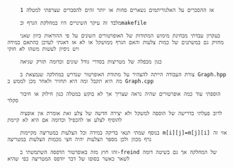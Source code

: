         אז ההסברים על האלגוריתמים נשארים פחות או יותר זהים להסברים שצרפתי למטלה 1

        מלבד זה עיקר השינויים היו במחלקת הגרף ובmakefile

        כעקרון עבדתי מבחינת מימוש המתודות של האופרטורים השונים על פי ההוראות כיוון שאני מחזיק גם במשתנים של כמות צלעות והאם הגרף ממושקל או לא אז דאגתי לעדכן בהתאם במידה ויש ניסיון לעשות משהו לא חוקי

        כגון מכפלה של מטריצות בסדרי גודל שונים וכדומה תזרק שגיאה 

        צורת העבודה הייתה להצהיר על מתודת האופרטור שנדרש במחלקה שנמצאת ב Graph.hpp מה היא תקבל ומה היא תחזיר ולאחר מכן לממש ב Graph.cpp 

        הוספתי עוד כמה אופרטורים שהיה נראה שצריך אך לא בוקש במטלה כגון חילוק או חיבור סקלר

        לרוב פעלתי בדרישה של הוספה למשקל ולא יצירה חדשה של צלע זאת אומרת אין אופציה להוסיף לצלע או להכפיל וכדומה אם היא לא קיימת 

        בנוסף שמתי תנאי בדיקה במידה וכל הצלעות במטריצה מקיימות m[i][j]=m[j][i] אזי זה גרף מכוון ולכן מספר הצלעות יהיה חצי מכמות הצלעות במטריצה

        זהו חוץ מזה באופרטור הדפסה השתמשתי ב-freind של המחלקה אך גם בשיטה דומה לשאר כאשר בסופו של דבר יודפס המטריצה כפי שהיא
